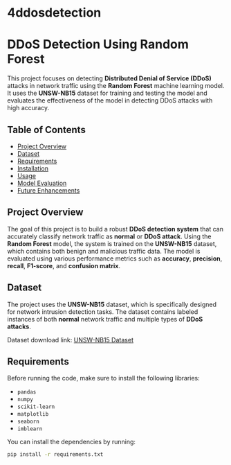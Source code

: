 # 4ddosdetection

# DDoS Detection Using Random Forest

This project focuses on detecting **Distributed Denial of Service (DDoS)** attacks in network traffic using the **Random Forest** machine learning model. It uses the **UNSW-NB15** dataset for training and testing the model and evaluates the effectiveness of the model in detecting DDoS attacks with high accuracy.

## Table of Contents
- [Project Overview](#project-overview)
- [Dataset](#dataset)
- [Requirements](#requirements)
- [Installation](#installation)
- [Usage](#usage)
- [Model Evaluation](#model-evaluation)
- [Future Enhancements](#future-enhancements)

## Project Overview
The goal of this project is to build a robust **DDoS detection system** that can accurately classify network traffic as **normal** or **DDoS attack**. Using the **Random Forest** model, the system is trained on the **UNSW-NB15** dataset, which contains both benign and malicious traffic data. The model is evaluated using various performance metrics such as **accuracy**, **precision**, **recall**, **F1-score**, and **confusion matrix**.

## Dataset
The project uses the **UNSW-NB15** dataset, which is specifically designed for network intrusion detection tasks. The dataset contains labeled instances of both **normal** network traffic and multiple types of **DDoS attacks**.

Dataset download link: [UNSW-NB15 Dataset](https://www.unsw.edu.au/about-us/our-story/our-story-portfolio/cyber-security/our-data)

## Requirements
Before running the code, make sure to install the following libraries:
- `pandas`
- `numpy`
- `scikit-learn`
- `matplotlib`
- `seaborn`
- `imblearn`

You can install the dependencies by running:

```bash
pip install -r requirements.txt

